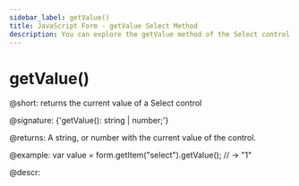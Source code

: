 ```yaml
---
sidebar_label: getValue()
title: JavaScript Form - getValue Select Method 
description: You can explore the getValue method of the Select control of Form in the documentation of the DHTMLX JavaScript UI library. Browse developer guides and API reference, try out code examples and live demos, and download a free 30-day evaluation version of DHTMLX Suite 7.
---
```


# getValue()

@short: returns the current value of a Select control

@signature: {'getValue(): string | number;'}

@returns:
A string, or number with the current value of the control.

@example:
var value = form.getItem("select").getValue();
// -> "1"

@descr:
